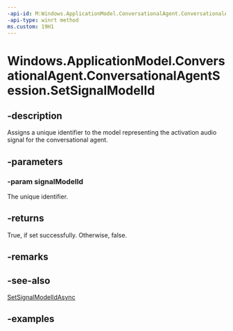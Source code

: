 ```yaml
---
-api-id: M:Windows.ApplicationModel.ConversationalAgent.ConversationalAgentSession.SetSignalModelId(System.UInt32)
-api-type: winrt method
ms.custom: 19H1
---
```


<!-- Method syntax.
public bool ConversationalAgentSession.SetSignalModelId(UInt32 signalModelId)
-->

# Windows.ApplicationModel.ConversationalAgent.ConversationalAgentSession.SetSignalModelId

## -description

Assigns a unique identifier to the model representing the activation audio signal for the conversational agent.

## -parameters

### -param signalModelId

The unique identifier.

## -returns

True, if set successfully. Otherwise, false.

## -remarks

## -see-also

[SetSignalModelIdAsync](conversationalagentsession_setsignalmodelidasync_1536264347.md)

## -examples
